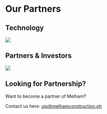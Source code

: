 # Our Partners

## Technology

![](.gitbook/assets/6.png)

## Partners & Investors

![](.gitbook/assets/7.png)

## Looking for Partnership?

Want to become a partner of Melham?&#x20;

Contact us here:  uip@melhamconstruction.ph
